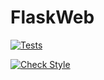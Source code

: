 # FlaskWeb

[![Tests](https://github.com/ikasare/FlaskWeb/actions/workflows/test.yaml/badge.svg)](https://github.com/ikasare/FlaskWeb/actions/workflows/test.yaml)

[![Check Style](https://github.com/ikasare/FlaskWeb/actions/workflows/style.yaml/badge.svg)](https://github.com/ikasare/FlaskWeb/actions/workflows/style.yaml)
